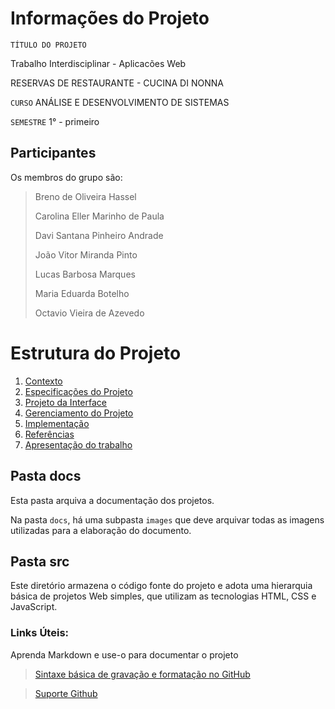 # Informações do Projeto
`TÍTULO DO PROJETO`  

Trabalho Interdisciplinar - Aplicacões Web

RESERVAS DE RESTAURANTE - CUCINA DI NONNA

`CURSO`
    ANÁLISE E DESENVOLVIMENTO DE SISTEMAS

`SEMESTRE`
    1° - primeiro
## Participantes

Os membros do grupo são: 

>Breno de Oliveira Hassel
>
>Carolina Eller Marinho de Paula
>
>Davi Santana Pinheiro Andrade
>
>João Vitor Miranda Pinto
>
>Lucas Barbosa Marques
>
>Maria Eduarda Botelho
>
>Octavio Vieira de Azevedo


# Estrutura do Projeto

1. [Contexto](./docs/1-Contexto.md)
2. [Especificações do Projeto](./docs/2-Especificação.md)
3. [Projeto da Interface](./docs/3-Interface.md)
4. [Gerenciamento do Projeto](./docs/4-Gerenciamento-Projeto.md)
5. [Implementação](./docs/5-Implementação.md)
6. [Referências](./docs/6-Referências.md)
7. [Apresentação do trabalho](./docs/apresentacao/README.md) 



## Pasta docs

Esta pasta arquiva a documentação dos projetos.


Na pasta `docs`, há uma subpasta `images` que deve arquivar todas as
imagens utilizadas para a elaboração do documento.


## Pasta src

Este diretório armazena o código fonte do projeto e adota uma hierarquia
básica de projetos Web simples, que utilizam as tecnologias HTML, CSS e
JavaScript.

### Links Úteis:

Aprenda Markdown e use-o para documentar o projeto  

> [Sintaxe básica de gravação e formatação no GitHub](https://guides.github.com/features/mastering-markdown/)

> [Suporte Github](https://help.github.com/pt/github/writing-on-github/getting-started-with-writing-and-formatting-on-github)
